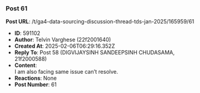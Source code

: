 ### Post 61
**Post URL**: /t/ga4-data-sourcing-discussion-thread-tds-jan-2025/165959/61
- **ID**: 591102
- **Author**: Telvin Varghese (22f2001640)
- **Created At**: 2025-02-06T06:29:16.352Z
- **Reply To**: Post 58 (DIGVIJAYSINH SANDEEPSINH CHUDASAMA, 21f2000588)
- **Content**:  
  I am also facing same issue can’t resolve.
- **Reactions**: None
- **Post Number**: 61

